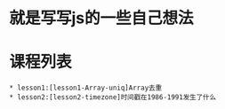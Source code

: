 # 就是写写js的一些自己想法
课程列表
==================================
```
* lesson1:[lesson1-Array-uniq]Array去重
* lesson2:[lesson2-timezone]时间戳在1986-1991发生了什么
```
[lesson1-Array-uniq]: https://github.com/hanyangecho/js-lessons/tree/master/lesson1-Array-uniq
[lesson2-timezone]: https://github.com/hanyangecho/js-lessons/tree/master/lesson1-Array-uniq



